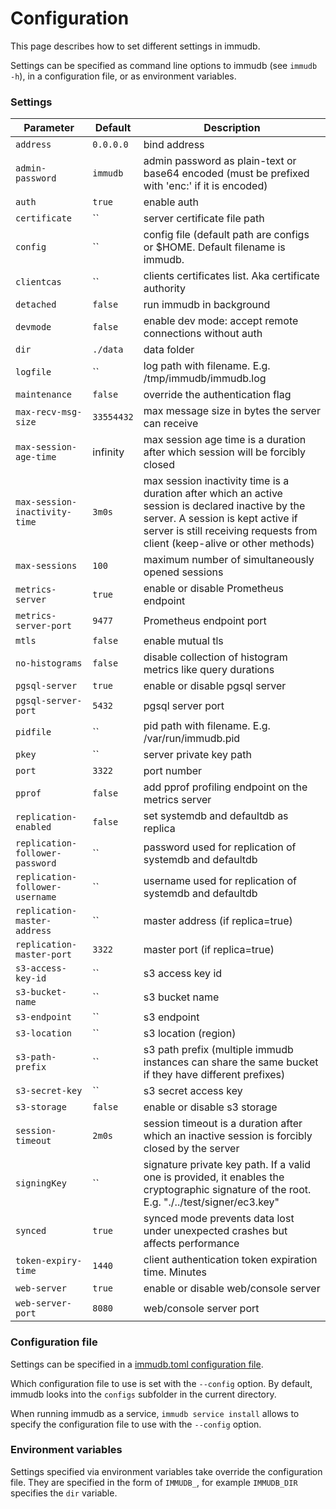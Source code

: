 
# Configuration

<WrappedSection>

This page describes how to set different settings in immudb.

Settings can be specified as command line options to immudb (see `immudb -h`), in a configuration file, or as environment variables.

</WrappedSection>

<WrappedSection>

### Settings

| Parameter                       | Default    | Description                                                                                          |
|---------------------------------|------------|------------------------------------------------------------------------------------------------------|
| `address`                       | `0.0.0.0`  | bind address                                                                                         |
| `admin-password`                | `immudb`   | admin password as plain-text or base64 encoded (must be prefixed with 'enc:' if it is encoded)       |
| `auth`                          | `true`     | enable auth                                                                                          |
| `certificate`                   | ``         | server certificate file path                                                                         |
| `config`                        | ``         | config file (default path are configs or $HOME. Default filename is immudb.                          |
| `clientcas`                     | ``         | clients certificates list. Aka certificate authority                                                 |
| `detached`                      | `false`    | run immudb in background                                                                             |
| `devmode`                       | `false`    | enable dev mode: accept remote connections without auth                                              |
| `dir`                           | `./data`   | data folder                                                                                          |
| `logfile`                       | ``         | log path with filename. E.g. /tmp/immudb/immudb.log                                                  |
| `maintenance`                   | `false`    | override the authentication flag                                                                     |
| `max-recv-msg-size`             | `33554432` | max message size in bytes the server can receive                                                     |
| `max-session-age-time`          | infinity   | max session age time is a duration after which session will be forcibly closed                       |
| `max-session-inactivity-time`   | `3m0s` | max session inactivity time is a duration after which an active session is declared inactive by the server. A session is kept active if server is still receiving requests from client (keep-alive or other methods) |
| `max-sessions`                  | `100`      | maximum number of simultaneously opened sessions                                                     |
| `metrics-server`                | `true`     | enable or disable Prometheus endpoint                                                                |
| `metrics-server-port`           | `9477`     | Prometheus endpoint port                                                                             |
| `mtls`                          | `false`    | enable mutual tls                                                                                    |
| `no-histograms`                 | `false`    | disable collection of histogram metrics like query durations                                         |
| `pgsql-server`                  | `true`     | enable or disable pgsql server                                                                       |
| `pgsql-server-port`             | `5432`     | pgsql server port                                                                                    |
| `pidfile`                       | ``         | pid path with filename. E.g. /var/run/immudb.pid                                                     |
| `pkey`                          | ``         | server private key path                                                                              |
| `port`                          | `3322`     | port number                                                                                          |
| `pprof`                         | `false`    | add pprof profiling endpoint on the metrics server                                                   |
| `replication-enabled`           | `false`    | set systemdb and defaultdb as replica                                                                |
| `replication-follower-password` | ``         | password used for replication of systemdb and defaultdb                                              |
| `replication-follower-username` | ``         | username used for replication of systemdb and defaultdb                                              |
| `replication-master-address`    | ``         | master address (if replica=true)                                                                     |
| `replication-master-port`       | `3322`     | master port (if replica=true)                                                                        |
| `s3-access-key-id`              | ``         | s3 access key id                                                                                     |
| `s3-bucket-name`                | ``         | s3 bucket name                                                                                       |
| `s3-endpoint`                   | ``         | s3 endpoint                                                                                          |
| `s3-location`                   | ``         | s3 location (region)                                                                                 |
| `s3-path-prefix`                | ``         | s3 path prefix (multiple immudb instances can share the same bucket if they have different prefixes) |
| `s3-secret-key`                 | ``         | s3 secret access key                                                                                 |
| `s3-storage`                    | `false`    | enable or disable s3 storage                                                                         |
| `session-timeout`               | `2m0s`     | session timeout is a duration after which an inactive session is forcibly closed by the server       |
| `signingKey`                    | ``         | signature private key path. If a valid one is provided, it enables the cryptographic signature of the root. E.g. "./../test/signer/ec3.key" |
| `synced`                        | `true`     | synced mode prevents data lost under unexpected crashes but affects performance                      |
| `token-expiry-time`             | `1440`     | client authentication token expiration time. Minutes                                                 |
| `web-server`                    | `true`     | enable or disable web/console server                                                                 |
| `web-server-port`               | `8080`     | web/console server port                                                                              |

</WrappedSection>

<WrappedSection>

### Configuration file

Settings can be specified in a [immudb.toml configuration file](https://raw.githubusercontent.com/codenotary/immudb/master/configs/immudb.toml).

Which configuration file to use is set with the `--config` option. By default, immudb looks into the `configs` subfolder in the current directory.

When running immudb as a service, `immudb service install` allows to specify the configuration file to use with the `--config` option.

### Environment variables

Settings specified via environment variables take override the configuration file. They are specified in the form of `IMMUDB_`, for example `IMMUDB_DIR` specifies the `dir` variable.

</WrappedSection>
